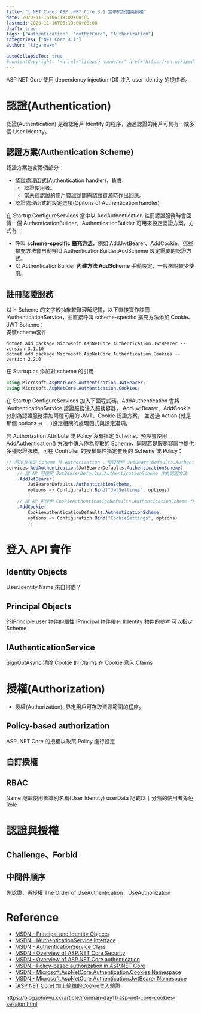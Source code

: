 ```yaml
---
title: "[.NET Core] ASP .NET Core 3.1 當中的認證與授權"
date: 2020-11-16T06:19:00+08:00
lastmod: 2020-11-16T06:19:00+08:00
draft: true
tags: ["Authentication", "dotNetCore", "Authorization"]
categories: ["NET Core 3.1"]
author: "tigernaxo"

autoCollapseToc: true
#contentCopyright: '<a rel="license noopener" href="https://en.wikipedia.org/wiki/Wikipedia:Text_of_Creative_Commons_Attribution-ShareAlike_3.0_Unported_License" target="_blank">Creative Commons Attribution-ShareAlike License</a>'
---
```

 ASP.NET Core 使用 dependency injection (DI) 注入 user identity 的提供者。

# 認證(Authentication)
認證(Authentication) 是確認用戶 Identity 的程序，通過認證的用戶可具有一或多個 User Identity。  

## 認證方案(Authentication Scheme)
認證方案包含兩個部分：
- 認證處理函式(Authentication handler)，負責:
    - 認證使用者。
    - 當未經認證的用戶嘗試訪問需認證資源時作出回應。
- 認證處理函式的設定選項(Opitons of Authentication handler)

在 Startup.ConfigureServices 當中以 AddAuthentication 註冊認證服務時會回傳一個 AuthenticationBuilder，AuthenticationBuilder 可用來設定認證方案，方式有：
- 呼叫 __scheme-specific 擴充方法__，例如 AddJwtBearer、AddCookie，這些擴充方法會自動呼叫 AuthenticationBuilder.AddScheme 設定需要的認證方式。
- 以 AuthenticationBuilder __內建方法 AddScheme__ 手動設定，一般來說較少使用。

## 註冊認證服務
以上 Scheme 的文字較抽象較難理解記憶，以下直接實作註冊 IAuthenticationService，並直接呼叫 scheme-specific 擴充方法添加 Cookie、JWT Scheme：  
安裝scheme套件
```shell
dotnet add package Microsoft.AspNetCore.Authentication.JwtBearer --version 3.1.10
dotnet add package Microsoft.AspNetCore.Authentication.Cookies --version 2.2.0
```
在 Startup.cs 添加對 scheme 的引用
```c#
using Microsoft.AspNetCore.Authentication.JwtBearer;
using Microsoft.AspNetCore.Authentication.Cookies;
```
在 Startup.ConfigureServices 加入下面程式碼，AddAuthentication 會將 IAuthenticationService 認證服務注入服務容器，
AddJwtBearer、AddCookie 分別為認證服務添加兩種可用的 JWT、Cookie 認證方案，
並透過 Action (就是那個 options => ... )設定相關的處理函式與設定選項。  

若 Authorization Attribute 或 Policy 沒有指定 Scheme，預設會使用 AddAuthentication() 方法中傳入作為參數的 Scheme，同理若是服務容器中提供多種認證服務，可在 Controller 的授權屬性指定套用的 Scheme 或 Policy：
```c#
// 若沒有指定 Scheme 作 Authorization ，預設使用 JwtBearerDefaults.AuthenticationScheme
services.AddAuthentication(JwtBearerDefaults.AuthenticationScheme)
    // 讓 AP 可使用 JwtBearerDefaults.AuthenticationScheme 作為認證方法
    .AddJwtBearer(
        JwtBearerDefaults.AuthenticationScheme,
        options => Configuration.Bind("JwtSettings", options)
        )
    // 讓 AP 可使用 CookieAuthenticationDefaults.AuthenticationScheme 作為認證方法
    .AddCookie(
        CookieAuthenticationDefaults.AuthenticationScheme,
        options => Configuration.Bind("CookieSettings", options)
        );
```


# 登入 API 實作
## Identity Objects
User.Identity.Name 來自何處？
## Principal Objects
??IPrinciple user 物件的屬性
IPrincipal 物件帶有 IIdentity 物件的參考
可以指定 Scheme
## IAuthenticationService
SignOutAsync 清除 Cookie 的 Claims
在 Cookie 寫入 Claims

# 授權(Authorization)
- 授權(Authorization): 界定用戶可存取資源範圍的程序。
## Policy-based authorization
ASP .NET Core 的授權以政策 Policy 進行設定
## 自訂授權
## RBAC
Name 記載使用者識別名稱(User Identity)
userData 記載以 `|` 分隔的使用者角色 Role

# 認證與授權
## Challenge、Forbid
## 中間件順序
先認證、再授權
The Order of UseAuthentication、UseAuthorization



# Reference
- [MSDN - Principal and Identity Objects](https://docs.microsoft.com/en-us/dotnet/standard/security/principal-and-identity-objects)
- [MSDN - IAuthenticationService Interface](https://docs.microsoft.com/zh-tw/dotnet/api/microsoft.aspnetcore.authentication.iauthenticationservice?view=aspnetcore-3.1)
- [MSDN - AuthenticationService Class](https://docs.microsoft.com/zh-tw/dotnet/api/microsoft.aspnetcore.authentication.authenticationservice?view=aspnetcore-3.1)
- [MSDN - Overview of ASP.NET Core Security](https://docs.microsoft.com/zh-tw/aspnet/core/security/?view=aspnetcore-3.1)
- [MSDN - Overview of ASP.NET Core authentication](https://docs.microsoft.com/en-us/aspnet/core/security/authentication/?view=aspnetcore-3.1)
- [MSDN - Policy-based authorization in ASP.NET Core](https://docs.microsoft.com/en-us/aspnet/core/security/authorization/policies?view=aspnetcore-3.1)
- [MSDN - Microsoft.AspNetCore.Authentication.Cookies Namespace](https://docs.microsoft.com/en-us/dotnet/api/microsoft.aspnetcore.authentication.cookies?view=aspnetcore-5.0)
- [MSDN - Microsoft.AspNetCore.Authentication.JwtBearer Namespace](https://docs.microsoft.com/en-us/dotnet/api/microsoft.aspnetcore.authentication.jwtbearer?view=aspnetcore-5.0)
- [[ASP.NET Core] 加上簡單的Cookie登入驗證](https://dotblogs.com.tw/Null/2020/04/09/162252)

https://blog.johnwu.cc/article/ironman-day11-asp-net-core-cookies-session.html